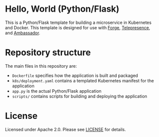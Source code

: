 # Hello, World (Python/Flask)

This is a Python/Flask template for building a microservice in Kubernetes and Docker. This template is designed for use with [Forge](https://forge.sh), [Telepresence](https://www.telepresence.io), and [Ambassador](https://www.getambassador.io).

# Repository structure

The main files in this repository are:

* `Dockerfile` specifies how the application is built and packaged
* `k8s/deployment.yaml` contains a templated Kubernetes manifest for the application
* `app.py` is the actual Python/Flask application
* `scripts/` contains scripts for building and deploying the application

# License

Licensed under Apache 2.0. Please see [LICENSE](LICENSE) for details.
